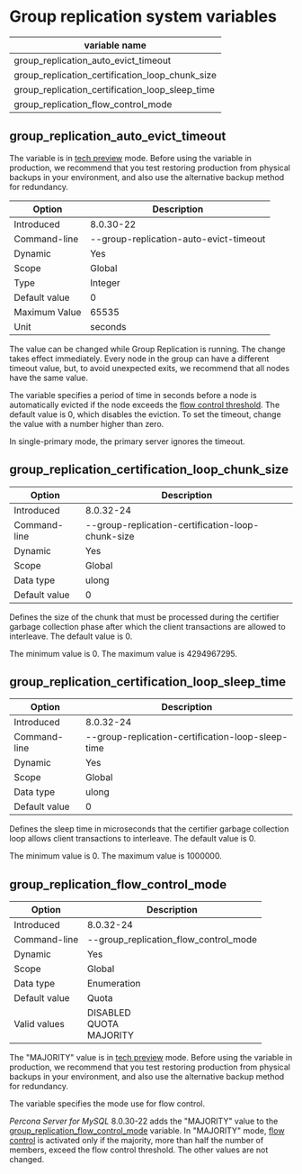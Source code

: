 # Group replication system variables


| variable name |
|---|
| group_replication_auto_evict_timeout |
| group_replication_certification_loop_chunk_size |
| group_replication_certification_loop_sleep_time |
| group_replication_flow_control_mode |


## group_replication_auto_evict_timeout

The variable is in [tech preview](glossary.md#tech-preview) mode. Before using the variable in production, we recommend that you test restoring production from physical backups in your environment, and also use the alternative backup method for redundancy.

| Option | Description |
|---|---|
| Introduced | 8.0.30-22 |
| Command-line |--group-replication-auto-evict-timeout  |
| Dynamic | Yes |
| Scope | Global |
| Type | Integer |
| Default value | 0 |
| Maximum Value | 65535  |
| Unit | seconds |

The value can be changed while Group Replication is running. The change takes effect immediately. Every node in the group can have a different timeout value, but, to avoid unexpected exits, we recommend that all nodes have the same value.

The variable specifies a period of time in seconds before a node is automatically evicted if the node exceeds the [flow control threshold](group-replication-flow-control.md). The default value is 0, which disables the eviction. To set the timeout, change the value with a number higher than zero.

In single-primary mode, the primary server ignores the timeout.

## group_replication_certification_loop_chunk_size

| Option | Description |
|---|---|
| Introduced | 8.0.32-24 |
| Command-line |--group-replication-certification-loop-chunk-size |
| Dynamic | Yes |
| Scope | Global |
| Data type | ulong |
| Default value | 0 |

Defines the size of the chunk that must be processed during the certifier garbage collection phase after which the client transactions are allowed to interleave. The default value is 0.

The minimum value is 0. The maximum value is 4294967295.

## group_replication_certification_loop_sleep_time

| Option | Description |
|---|---|
| Introduced | 8.0.32-24 |
| Command-line |--group-replication-certification-loop-sleep-time |
| Dynamic | Yes |
| Scope | Global |
| Data type | ulong |
| Default value | 0 |

Defines the sleep time in microseconds that the certifier garbage collection loop allows client transactions to interleave. The default value is 0.

The minimum value is 0. The maximum value is 1000000.

## group_replication_flow_control_mode

| Option | Description |
|---|---|
| Introduced | 8.0.32-24 |
| Command-line |--group_replication_flow_control_mode |
| Dynamic | Yes |
| Scope | Global |
| Data type | Enumeration |
| Default value | Quota |
| Valid values | DISABLED <br> QUOTA <br> MAJORITY |

The "MAJORITY" value is in [tech preview](glossary.md#tech-preview) mode. Before using the variable in production, we recommend that you test restoring production from physical backups in your environment, and also use the alternative backup method for redundancy.

The variable specifies the mode use for flow control.

*Percona Server for MySQL* 8.0.30-22 adds the "MAJORITY" value to the [group_replication_flow_control_mode](https://dev.mysql.com/doc/refman/8.0/en/group-replication-options.html#sysvar_group_replication_flow_control_mode) variable. In "MAJORITY" mode, [flow control](group-replication-flow-control.md) is activated only if the majority, more than half the number of members, exceed the flow control threshold. The other values are not changed. 